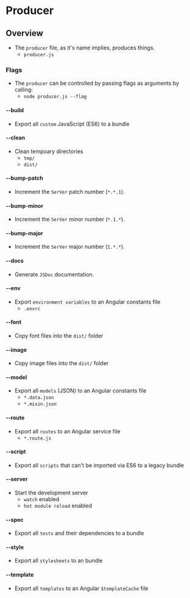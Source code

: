 # Producer

## Overview
- The `producer` file, as it's name implies, produces things.
	- `producer.js`

### Flags
- The `producer` can be controlled by passing flags as arguments by calling:
	- `node producer.js --flag`
	
#### --build
- Export all `custom` JavaScript (ES6) to a bundle

#### --clean
- Clean tempoary directories
	- `tmp/`
	- `dist/`

#### --bump-patch
- Increment the `SerVer` patch number (`*.*.1`).

#### --bump-minor
- Increment the `SerVer` minor number (`*.1.*`).

#### --bump-major
- Increment the `SerVer` major number (`1.*.*`).

#### --docs
- Generate `JSDoc` documentation.

#### --env
- Export `environment variables` to an Angular constants file
	- `.envrc`

#### --font
- Copy font files into the `dist/` folder

#### --image
- Copy image files into the `dist/` folder

#### --model
- Export all `models` (JSON) to an Angular constants file 
	- `*.data.json`
	- `*.mixin.json`

#### --route
- Export all `routes` to an Angular service file
	- `*.route.js`

#### --script
- Export all `scripts` that can't be imported via ES6 to a legacy bundle

#### --server
- Start the development server
	- `watch` enabled
	- `hot module reload` enabled

#### --spec
- Export all `tests` and their dependencies to a bundle

#### --style
- Export all `stylesheets` to an bundle

#### --template
- Export all `templates` to an Angular `$templateCache` file